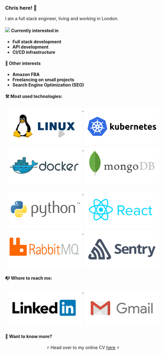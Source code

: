 ### Chris here! 👋

I am a full stack engineer, living and working in London.


#### <img src="https://media.giphy.com/media/WUlplcMpOCEmTGBtBW/giphy.gif" width="30"> Currently interested in
* **Full stack development**
* **API development**
* **CI/CD infrastructure**


#### 🔭 Other interests
* **Amazon FBA**
* **Freelancing on small projects**
* **Search Engine Optimization (SEO)**


#### 🛠️ Most used technologies:

<p align="center">
  <a href='https://linux.org/'>
  	<img src="https://github.com/chris220688/chris220688/blob/master/icons/linux.svg" alt="linux" style="vertical-align:top; margin:4px">
  </a>
  <a href='https://kubernetes.io/'>
  	<img src="https://github.com/chris220688/chris220688/blob/master/icons/kubernetes.svg" alt="kubernetes" style="vertical-align:top; margin:4px">
  </a>
  <a href='https://www.docker.com/'>
  	<img src="https://github.com/chris220688/chris220688/blob/master/icons/docker.svg" alt="docker" style="vertical-align:top; margin:4px">
  </a>
  <a href='https://www.mongodb.com/'>
  	<img src="https://github.com/chris220688/chris220688/blob/master/icons/mongo.svg" alt="mongo" style="vertical-align:top; margin:4px">
  </a>
</p>
<p align="center">
  <a href='https://www.python.org/'>
  	<img src="https://github.com/chris220688/chris220688/blob/master/icons/python.svg" alt="python" style="vertical-align:top; margin:4px">
  </a>
  <a href='https://reactjs.org/'>
  	<img src="https://github.com/chris220688/chris220688/blob/master/icons/react.svg" alt="python" style="vertical-align:top; margin:4px">
  </a>
  <a href='https://www.rabbitmq.com/'>
  	<img src="https://github.com/chris220688/chris220688/blob/master/icons/rabbitmq.svg" alt="rabbit" style="vertical-align:top; margin:4px">
  </a>
  <a href='https://sentry.io/welcome/'>
  	<img src="https://github.com/chris220688/chris220688/blob/master/icons/sentry.svg" alt="python" style="vertical-align:top; margin:4px">
  </a>
</p>

#### 📭 Where to reach me:

<p align="center">
	<a href='https://www.linkedin.com/in/christos-liontos-252b7485'>
		<img src="https://github.com/chris220688/chris220688/blob/master/icons/linkedin.svg" alt="linkedin" style="vertical-align:top; margin:4px">
	</a>
	<a href='mailto: clion2206@gmail.com'>
		<img src="https://github.com/chris220688/chris220688/blob/master/icons/gmail.svg" alt="gmail" style="vertical-align:top; margin:4px">
	</a>
</p>

#### 📃 Want to know more?

<p align="center">
  ⚡ Head over to my online CV <a href='https://christos-liontos.herokuapp.com/'>here</a> ⚡
</p>

